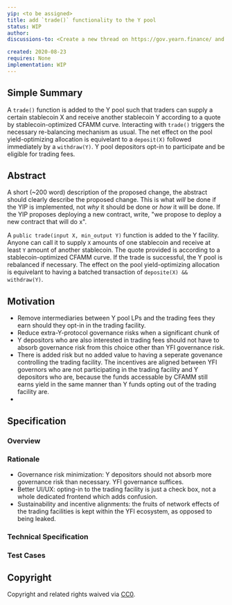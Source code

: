 ```yaml
---
yip: <to be assigned>
title: add `trade()` functionality to the Y pool
status: WIP
author: 
discussions-to: <Create a new thread on https://gov.yearn.finance/ and drop the link here>

created: 2020-08-23
requires: None
implementation: WIP
---
```


## Simple Summary

A `trade()` function is added to the Y pool such that traders can supply a certain stablecoin X and receive another stablecoin Y according to a quote by stablecoin-optimized CFAMM curve. Interacting with `trade()` triggers the necessary re-balancing mechanism as usual. The net effect on the pool yield-optimizing allocation is equivelant to a `deposit(X)` followed immediately by a `withdraw(Y)`. Y pool depositors opt-in to participate and be eligible for trading fees. 


## Abstract


A short (~200 word) description of the proposed change, the abstract should clearly describe the proposed change. This is what *will* be done if the YIP is implemented, not *why* it should be done or *how* it will be done. If the YIP proposes deploying a new contract, write, "we propose to deploy a new contract that will do x".

A `public trade(input X, min_output Y)` function is added to the Y facility. Anyone can call it to supply `X` amounts of one stablecoin and receive at least `Y` amount of another stablecoin. The quote provided is according to a stablecoin-optimized CFAMM curve. If the trade is successful, the Y pool is rebalanced if necessary. The effect on the pool yield-optimizing allocation is equivelant to having a batched transaction of `deposite(X) && withdraw(Y)`.


## Motivation

- Remove intermediaries between Y pool LPs and the trading fees they earn should they opt-in in the trading facility.
- Reduce extra-Y-protocol governance risks when a significant chunk of 
- Y depositors who are also interested in trading fees should not have to absorb governance risk from this choice other than YFI governance risk.
- There is added risk but no added value to having a seperate govenance controlling the trading facility. The incentives are aligned between YFI governors who are not participating in the trading facility and Y depositors who are, because the funds accessable by CFAMM still earns yield in the same manner than Y funds opting out of the trading facility are. 
- 

## Specification

### Overview

### Rationale

- Governance risk minimization: Y depositors should not absorb more governance risk than necessary. YFI governance suffices.
- Better UI/UX: opting-in to the trading facility is just a check box, not a whole dedicated frontend which adds confusion.
- Sustainability and incentive alignments: the fruits of network effects of the trading facilities is kept within the YFI ecosystem, as opposed to being leaked.

### Technical Specification

### Test Cases

## Copyright
Copyright and related rights waived via [CC0](https://creativecommons.org/publicdomain/zero/1.0/).
